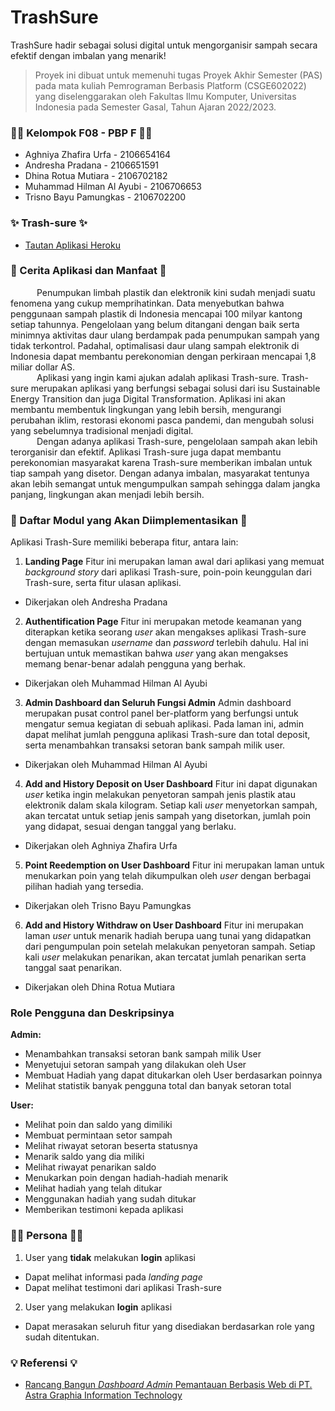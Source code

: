 # TrashSure

TrashSure hadir sebagai solusi digital untuk mengorganisir sampah secara efektif dengan imbalan yang menarik!

> Proyek ini dibuat untuk memenuhi tugas Proyek Akhir Semester (PAS)
> pada mata kuliah Pemrograman Berbasis Platform (CSGE602022) yang
> diselenggarakan oleh Fakultas Ilmu Komputer, Universitas Indonesia
> pada Semester Gasal, Tahun Ajaran 2022/2023.

### 👋🏽 Kelompok F08 - PBP F 👋🏽

- Aghniya Zhafira Urfa - 2106654164
- Andresha Pradana - 2106651591
- Dhina Rotua Mutiara - 2106702182
- Muhammad Hilman Al Ayubi - 2106706653
- Trisno Bayu Pamungkas - 2106702200

### ✨ Trash-sure ✨

- [Tautan Aplikasi Heroku](https://trashsure-pbp.herokuapp.com/)

### 📝 Cerita Aplikasi dan Manfaat 📝

&emsp;&emsp;&emsp;Penumpukan limbah plastik dan elektronik kini sudah menjadi suatu fenomena yang cukup memprihatinkan. Data menyebutkan bahwa penggunaan sampah plastik di Indonesia mencapai 100 milyar kantong setiap tahunnya. Pengelolaan yang belum ditangani dengan baik serta minimnya aktivitas daur ulang berdampak pada penumpukan sampah yang tidak terkontrol. Padahal, optimalisasi daur ulang sampah elektronik di Indonesia dapat membantu perekonomian dengan perkiraan mencapai 1,8 miliar dollar AS.
<br>&emsp;&emsp;&emsp;Aplikasi yang ingin kami ajukan adalah aplikasi Trash-sure. Trash-sure merupakan aplikasi yang berfungsi sebagai solusi dari isu Sustainable Energy Transition dan juga Digital Transformation. Aplikasi ini akan membantu membentuk lingkungan yang lebih bersih, mengurangi perubahan iklim, restorasi ekonomi pasca pandemi, dan mengubah solusi yang sebelumnya tradisional menjadi digital.
<br>&emsp;&emsp;&emsp;Dengan adanya aplikasi Trash-sure, pengelolaan sampah akan lebih terorganisir dan efektif. Aplikasi Trash-sure juga dapat membantu perekonomian masyarakat karena Trash-sure memberikan imbalan untuk tiap sampah yang disetor. Dengan adanya imbalan, masyarakat tentunya akan lebih semangat untuk mengumpulkan sampah sehingga dalam jangka panjang, lingkungan akan menjadi lebih bersih.

### 📒 Daftar Modul yang Akan Diimplementasikan 📒

Aplikasi Trash-Sure memiliki beberapa fitur, antara lain:

1. **Landing Page**
   Fitur ini merupakan laman awal dari aplikasi yang memuat _background story_ dari aplikasi Trash-sure, poin-poin keunggulan dari Trash-sure, serta fitur ulasan aplikasi.

- Dikerjakan oleh Andresha Pradana

2. **Authentification Page**
   Fitur ini merupakan metode keamanan yang diterapkan ketika seorang _user_ akan mengakses aplikasi Trash-sure dengan memasukan _username_ dan _password_ terlebih dahulu. Hal ini bertujuan untuk memastikan bahwa _user_ yang akan mengakses memang benar-benar adalah pengguna yang berhak.

- Dikerjakan oleh Muhammad Hilman Al Ayubi

3. **Admin Dashboard dan Seluruh Fungsi Admin**
   Admin dashboard merupakan pusat control panel ber-platform yang berfungsi untuk mengatur semua kegiatan di sebuah aplikasi. Pada laman ini, admin dapat melihat jumlah pengguna aplikasi Trash-sure dan total deposit, serta menambahkan transaksi setoran bank sampah milik user.

- Dikerjakan oleh Muhammad Hilman Al Ayubi

4. **Add and History Deposit on User Dashboard**
   Fitur ini dapat digunakan _user_ ketika ingin melakukan penyetoran sampah jenis plastik atau elektronik dalam skala kilogram. Setiap kali _user_ menyetorkan sampah, akan tercatat untuk setiap jenis sampah yang disetorkan, jumlah poin yang didapat, sesuai dengan tanggal yang berlaku.

- Dikerjakan oleh Aghniya Zhafira Urfa

5. **Point Reedemption on User Dashboard**
   Fitur ini merupakan laman untuk menukarkan poin yang telah dikumpulkan oleh _user_ dengan berbagai pilihan hadiah yang tersedia.

- Dikerjakan oleh Trisno Bayu Pamungkas

6. **Add and History Withdraw on User Dashboard**
   Fitur ini merupakan laman _user_ untuk menarik hadiah berupa uang tunai yang didapatkan dari pengumpulan poin setelah melakukan penyetoran sampah. Setiap kali _user_ melakukan penarikan, akan tercatat jumlah penarikan serta tanggal saat penarikan.

- Dikerjakan oleh Dhina Rotua Mutiara

### Role Pengguna dan Deskripsinya

**Admin:**

- Menambahkan transaksi setoran bank sampah milik User
- Menyetujui setoran sampah yang dilakukan oleh User
- Membuat Hadiah yang dapat ditukarkan oleh User berdasarkan poinnya
- Melihat statistik banyak pengguna total dan banyak setoran total <br>

**User:**

- Melihat poin dan saldo yang dimiliki
- Membuat permintaan setor sampah
- Melihat riwayat setoran beserta statusnya
- Menarik saldo yang dia miliki
- Melihat riwayat penarikan saldo
- Menukarkan poin dengan hadiah-hadiah menarik
- Melihat hadiah yang telah ditukar
- Menggunakan hadiah yang sudah ditukar
- Memberikan testimoni kepada aplikasi

### 🧑‍💻 Persona 🧑‍💻

1. User yang **tidak** melakukan **login** aplikasi

- Dapat melihat informasi pada _landing page_
- Dapat melihat testimoni dari aplikasi Trash-sure

2. User yang melakukan **login** aplikasi

- Dapat merasakan seluruh fitur yang disediakan berdasarkan role yang sudah ditentukan.

### 💡 Referensi 💡

- [Rancang Bangun _Dashboard Admin_ Pemantauan Berbasis Web di PT. Astra Graphia Information Technology](https://www.google.com/url?sa=t&rct=j&q=&esrc=s&source=web&cd=&cad=rja&uact=8&ved=2ahUKEwiN7Oryxo_7AhVoD7cAHY9NDKYQFnoECAYQAw&url=https%3A%2F%2Fzenodo.org%2Frecord%2F1218677%2Ffiles%2FJurnal%2520Ferliesha%2520Yuni%2520Hartanti-4314111018.pdf&usg=AOvVaw2FXNuZbcQ-7JUM7Xm0UzAz)
